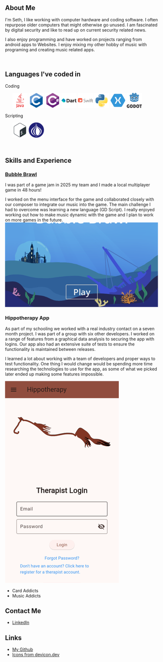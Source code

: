 
 

## About Me
I'm Seth, I like working with computer hardware and coding software. I often repurpose older computers that might otherwise go unused. I am fascinated by digital security and like to read up on current security related news.

I also enjoy programming and have worked on projects ranging from android apps to Websites. I enjoy mixing my other hobby of music with programing and creating music related apps.

<br>

## Languages I've coded in

Coding
<ul>

<img src="assets/icons/java-plain-wordmark.svg" width=50 height=50>
<img src="assets/icons/c-original.svg" width=50 height=50>
<img src="assets/icons/csharp-original.svg" width=50 height=50>
<img src="assets/icons/dart-original-wordmark.svg" width=50 height=50>
<img src="assets/icons/swift-original-wordmark.svg" width=50 height=50>

<img src="assets/icons/python-original.svg" width=50 height=50>
<img src="assets/icons/xamarin-original.svg" width=50 height=50>
<img src="assets/icons/godot-original-wordmark.svg" width=50 height=50>

</ul>
Scripting
<ul>
<img src="assets/icons/bash-original.svg" width=50 height=50>
<img src="assets/icons/perl-original.svg" width=50 height=50>
</ul>
<br>

## Skills and Experience

### [Bubble Brawl](https://ltngkarbn.itch.io/bubble-brawl)
I was part of a game jam in 2025 my team and I made a local multiplayer game in 48 hours! 

I worked on the menu interface for the game and collaborated closely with our composer to integrate our music into the game.  The main challenge I had to overcome was learning a new language (GD Script). I really enjoyed working out how to make music dynamic with the game and I plan to work on more games in the future.
<img src="assets/test-image.png">

### Hippotherapy App
As part of my schooling we worked with a real industry contact on a seven month project. I was part of a group with six other developers. I worked on a range of features from a graphical data analysis to securing the app with logins. Our app also had an extensive suite of tests to ensure the functionality is maintained between releases.

I learned a lot about working with a team of developers and proper ways to test functionality. One thing I would change would be spending more time researching the technologies to use for the app, as some of what we picked later ended up making some features impossible.


![](assets/hippotherapy-app.png)

- Card Addicts
- Music Addicts





## Contact Me
- [LinkedIn](https://www.linkedin.com/in/seth-palmer-6916b929a/)


## Links
- [My Github](https://github.com/seth-palmer)
- [Icons from devicon.dev](https://devicon.dev/)
